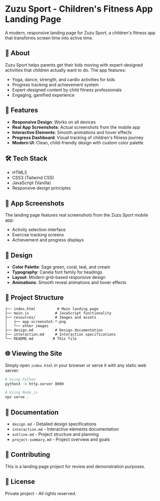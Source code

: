 # Zuzu Sport - Children's Fitness App Landing Page

A modern, responsive landing page for Zuzu Sport, a children's fitness app that transforms screen time into active time.

## 🎯 About

Zuzu Sport helps parents get their kids moving with expert-designed activities that children actually want to do. The app features:

- Yoga, dance, strength, and cardio activities for kids
- Progress tracking and achievement system
- Expert-designed content by child fitness professionals
- Engaging, gamified experience

## 🚀 Features

- **Responsive Design**: Works on all devices
- **Real App Screenshots**: Actual screenshots from the mobile app
- **Interactive Elements**: Smooth animations and hover effects
- **Progress Dashboard**: Visual tracking of children's fitness journey
- **Modern UI**: Clean, child-friendly design with custom color palette

## 🛠️ Tech Stack

- HTML5
- CSS3 (Tailwind CSS)
- JavaScript (Vanilla)
- Responsive design principles

## 📱 App Screenshots

The landing page features real screenshots from the Zuzu Sport mobile app:
- Activity selection interface
- Exercise tracking screens
- Achievement and progress displays

## 🎨 Design

- **Color Palette**: Sage green, coral, teal, and cream
- **Typography**: Canela font family for headings
- **Layout**: Modern grid-based responsive design
- **Animations**: Smooth reveal animations and hover effects

## 📂 Project Structure

```
├── index.html          # Main landing page
├── main.js            # JavaScript functionality
├── resources/         # Images and assets
│   ├── app-screenshot-*.png
│   └── other images
├── design.md          # Design documentation
├── interaction.md     # Interaction specifications
└── README.md         # This file
```

## 🌐 Viewing the Site

Simply open `index.html` in your browser or serve it with any static web server:

```bash
# Using Python
python3 -m http.server 8000

# Using Node.js
npx serve .
```

## 📝 Documentation

- `design.md` - Detailed design specifications
- `interaction.md` - Interactive elements documentation
- `outline.md` - Project structure and planning
- `project-summary.md` - Project overview and goals

## 🤝 Contributing

This is a landing page project for review and demonstration purposes.

## 📄 License

Private project - All rights reserved.
